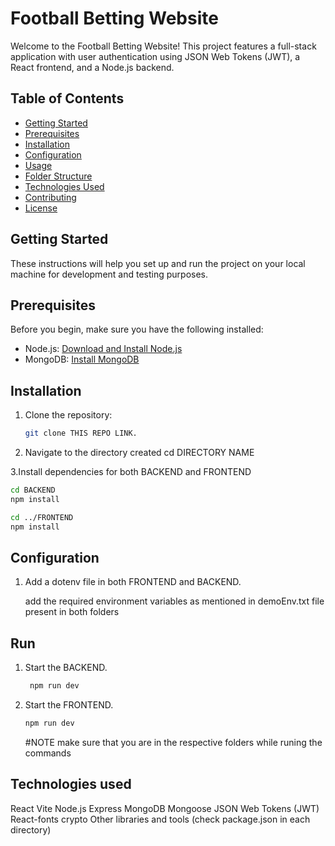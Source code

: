 # Football Betting Website

Welcome to the Football Betting Website! This project features a full-stack application with user authentication using JSON Web Tokens (JWT), a React frontend, and a Node.js backend.

## Table of Contents

- [Getting Started](#getting-started)
- [Prerequisites](#prerequisites)
- [Installation](#installation)
- [Configuration](#configuration)
- [Usage](#usage)
- [Folder Structure](#folder-structure)
- [Technologies Used](#technologies-used)
- [Contributing](#contributing)
- [License](#license)

## Getting Started

These instructions will help you set up and run the project on your local machine for development and testing purposes.

## Prerequisites

Before you begin, make sure you have the following installed:

- Node.js: [Download and Install Node.js](https://nodejs.org/)
- MongoDB: [Install MongoDB](https://docs.mongodb.com/manual/installation/)

## Installation

1. Clone the repository:

   ```bash
   git clone THIS REPO LINK.

   ```

2. Navigate to the directory created
   cd DIRECTORY NAME

3.Install dependencies for both BACKEND and FRONTEND

```bash
cd BACKEND
npm install

cd ../FRONTEND
npm install
```

## Configuration

1.  Add a dotenv file in both FRONTEND and BACKEND.

    add the required environment variables as mentioned in demoEnv.txt file present in both folders

## Run

1. Start the BACKEND.
   ```bash
    npm run dev
   ```
2. Start the FRONTEND.
   ```bash
   npm run dev
   ```
   #NOTE make sure that you are in the respective folders while runing the commands

## Technologies used

React
Vite
Node.js
Express
MongoDB
Mongoose
JSON Web Tokens (JWT)
React-fonts
crypto
Other libraries and tools (check package.json in each directory)
